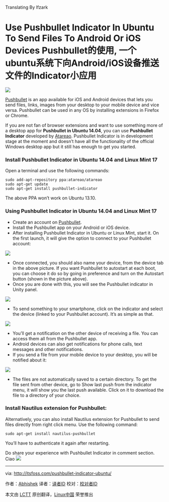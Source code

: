 Translating By lfzark

Use Pushbullet Indicator In Ubuntu To Send Files To Android Or iOS Devices
Pushbullet的使用, 一个ubuntu系统下向Android/iOS设备推送文件的Indicator小应用
================================================================================
![](http://itsfoss.itsfoss.netdna-cdn.com/wp-content/uploads/2014/07/Pushbullet_Logog.jpg)

[Pushbullet][1] is an app available for iOS and Android devices that lets you send files, links, images from your desktop to your mobile device and vice versa. Pushbullet can be used in any OS by installing extensions in Firefox or Chrome.

If you are not fan of browser extensions and want to use something more of a desktop app for **Pushbullet in Ubuntu 14.04**, you can use **Pushbullet Indicator** developed by [Atareao][2]. Pushbullet Indicator is in development stage at the moment and doesn’t have all the functionality of the official Windows desktop app but it still has enough to get you started.

### Install Pushbullet Indicator in Ubuntu 14.04 and Linux Mint 17 ###

Open a terminal and use the following commands:

    sudo add-apt-repository ppa:atareao/atareao
    sudo apt-get update
    sudo apt-get install pushbullet-indicator

The above PPA won’t work on Ubuntu 13.10.

### Using Pushbullet Indicator in Ubuntu 14.04 and Linux Mint 17 ###

- Create an account on [Pushbullet][3].
- Install the Pushbullet app on your Android or iOS device.
- After installing Pushbullet Indicator in Ubuntu or Linux Mint, start it. On the first launch, it will give the option to connect to your Pushbullet account:

![](http://itsfoss.itsfoss.netdna-cdn.com/wp-content/uploads/2014/07/Pushbullet_Indicator_start.png)

- Once connected, you should also name your device, from the device tab in the above picture. If you want Pushbullet to autostart at each boot, you can choose it do so by going in preference and turn on the Autostart button (shown in the picture above).
- Once you are done with this, you will see the Pushbullet indicator in Unity panel.

![](http://itsfoss.itsfoss.netdna-cdn.com/wp-content/uploads/2014/07/Use_Pushbullet_indicator_Ubuntu.jpeg)

- To send something to your smartphone, click on the indicator and select the device (linked to your Pushbullet account). It’s as simple as that.

![](http://itsfoss.itsfoss.netdna-cdn.com/wp-content/uploads/2014/07/Pushbullet_Indicator_In_Ubuntu.png)

- You’ll get a notification on the other device of receiving a file. You can access them all from the Pushbullet app.
- Android devices can also get notifications for phone calls, text messages and other notifications.
- If you send a file from your mobile device to your desktop, you will be notified about it:

![](http://itsfoss.itsfoss.netdna-cdn.com/wp-content/uploads/2014/07/Pushbulet_Indicator_Notification.jpeg)

- The files are not automatically saved to a certain directory. To get the file sent from other device, go to Show last push from the indicator menu, it will show you the last push available. Click on it to download the file to a directory of your choice.

### Install Nautilus extension for Pushbullet: ###

Alternatively, you can also install Nautilus extension for Pushbullet to send files directly from right click menu. Use the following command:

    sudo apt-get install nautilus-pushbullet

You’ll have to authenticate it again after restarting.

Do share your experience with Pushbullet Indicator in comment section. Ciao ![](http://itsfoss.itsfoss.netdna-cdn.com/wp-includes/images/smilies/icon_smile.gif)

--------------------------------------------------------------------------------

via: http://itsfoss.com/pushbullet-indicator-ubuntu/

作者：[Abhishek][a]
译者：[译者ID](https://github.com/译者ID)
校对：[校对者ID](https://github.com/校对者ID)

本文由 [LCTT](https://github.com/LCTT/TranslateProject) 原创翻译，[Linux中国](http://linux.cn/) 荣誉推出

[a]:http://itsfoss.com/author/Abhishek/
[1]:https://www.pushbullet.com/
[2]:http://www.atareao.es/
[3]:https://www.pushbullet.com/
